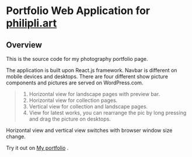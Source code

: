 # Portfolio Web Application for [philipli.art](https://philipli.art)

## Overview

This is the source code for my photography portfolio page.

The application is built upon React.js framework.
Navbar is different on mobile devices and desktops.
There are four different show picture components and pictures are served on WordPress.com.

> 1. Horizontal view for landscape pages with preview bar.
> 2. Horizontal view for collection pages.
> 3. Vertical view for collection and landscape pages.
> 4. View for latest works, you can rearrange the pic by long pressing and drag the picture on desktops.

Horizontal view and vertical view switches with browser window size change.

Try it out on [My portfolio](https://philipli.art) .
